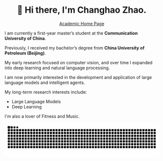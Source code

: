 <div align="center">

# 👋 Hi there, I'm Changhao Zhao.

[Academic Home Page](https://buyudarenc.github.io/)

</div>

I am currently a first-year master’s student at the **Communication University of China**.

Previously, I received my bachelor’s degree from **China University of Petroleum (Beijing)**.

My early research focused on computer vision, and over time I expanded into deep learning and natural language processing. 

I am now primarily interested in the development and application of large language models and intelligent agents.

My long-term research interests include:

- Large Language Models
- Deep Learning
  
I'm also a lover of Fitness and Music.

<picture>
  <source media="(prefers-color-scheme: dark)" srcset="https://github.com/BuyudarenC/BuyudarenC/raw/output/github-snake-dark.svg">
  <source media="(prefers-color-scheme: light)" srcset="https://github.com/BuyudarenC/BuyudarenC/raw/output/github-snake.svg">
  <img alt="snk" src="https://github.com/BuyudarenC/BuyudarenC/raw/output/github-snake.svg">
</picture>

